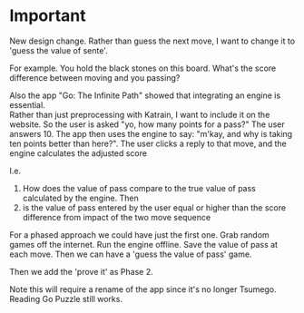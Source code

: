 # Important

New design change.
Rather than guess the next move, I want to change it to 'guess the value of sente'.

For example.  You hold the black stones on this board.  What's the score difference between moving and you passing?

Also the app "Go: The Infinite Path" showed that integrating an engine is essential.  
Rather than just preprocessing with Katrain, I want to include it on the website.  So the user is asked "yo, how many points for a pass?"
The user answers 10.  The app then uses the engine to say: "m'kay, and why is taking ten points better than here?".  The user clicks a reply to that move, and the engine calculates the adjusted score

I.e. 
1. How does the value of pass compare to the true value of pass calculated by the engine.  Then 
2. is the value of pass entered by the user equal or higher than the score difference from impact of the two move sequence

For a phased approach we could have just the first one.  Grab random games off the internet.  Run the engine offline.  Save the value of pass at each move.
Then we can have a 'guess the value of pass' game. 

Then we add the 'prove it' as Phase 2.

Note this will require a rename of the app since it's no longer Tsumego.  Reading Go Puzzle still works.